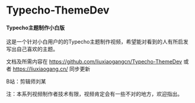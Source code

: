 # Typecho-ThemeDev
#### Typecho主题制作小白版

这是一个针对小白用户的的Typecho主题制作视频，希望能对看到的人有所启发写出自己喜欢的主题。

文档及所需内容在 https://github.com/liuxiaogangcn/Typecho-ThemeDev 或者 https://liuxiaogang.cn/  同步更新

B站：剪辑师刘某

注：本系列视频制作者技术有限，视频肯定会有一些不对的地方，欢迎指出。

